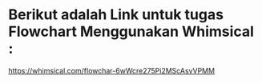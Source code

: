 # Berikut adalah Link untuk tugas Flowchart Menggunakan Whimsical :

https://whimsical.com/flowchar-6wWcre275Pi2MScAsvVPMM